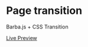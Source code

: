 # Page transition

Barba.js + CSS Transition

[Live Preview](https://edstarck.github.io/page-transition/)
